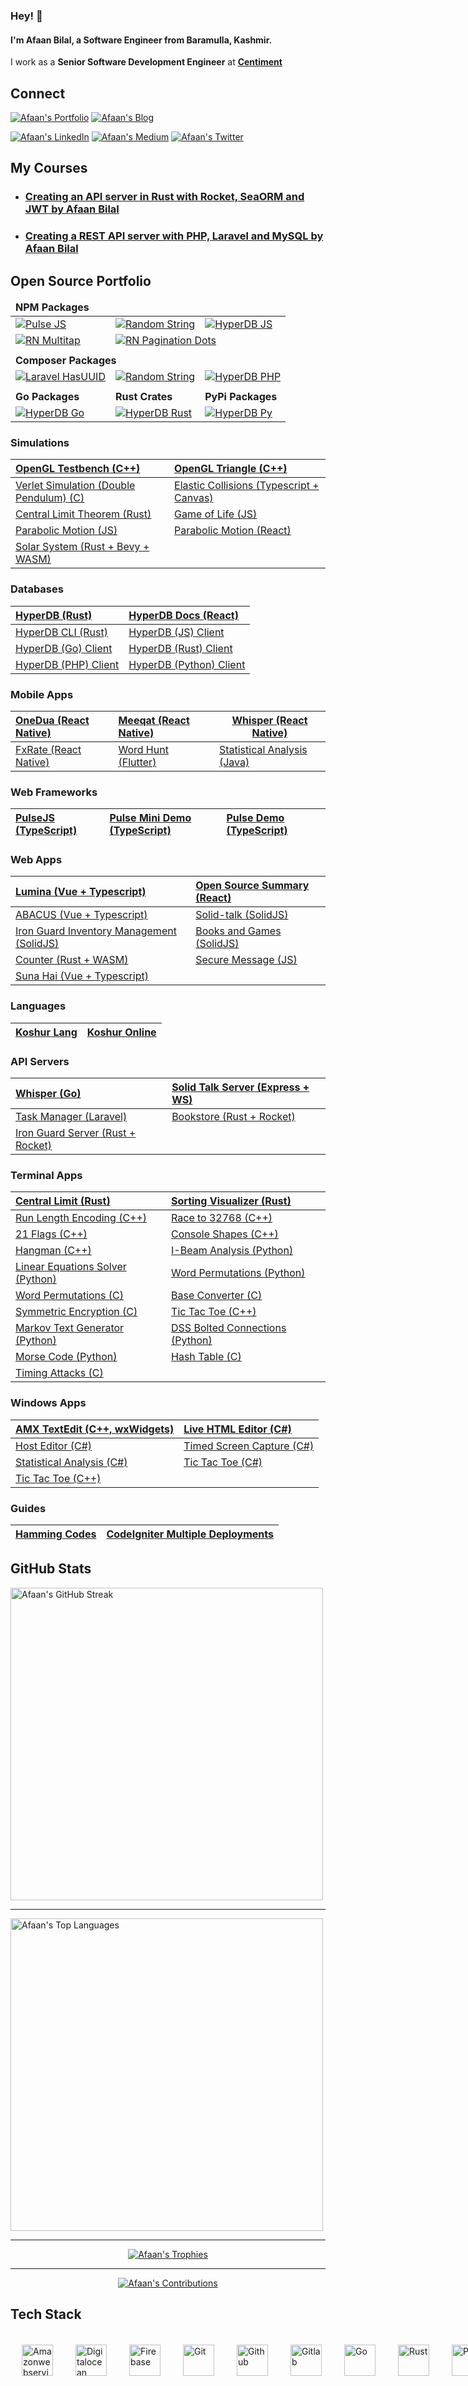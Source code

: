 ### Hey! 👋

#### I'm **Afaan Bilal**, a Software Engineer from Baramulla, Kashmir.

I work as a **Senior Software Development Engineer** at **[Centiment](https://www.centiment.co)**

Connect
-------

[![Afaan's Portfolio](https://img.shields.io/badge/Portfolio-afaan.dev-purple?&style=for-the-badge)](https://afaan.dev)
[![Afaan's Blog](https://img.shields.io/badge/Blog-amx.gg-black?&style=for-the-badge)](https://amx.gg)

[![Afaan's LinkedIn](https://img.shields.io/badge/linkedin-%230077B5.svg?&style=for-the-badge&logo=linkedin&logoColor=white)](https://www.linkedin.com/in/afaanbilal)
[![Afaan's Medium](https://img.shields.io/badge/medium-%23dedede.svg?&style=for-the-badge&logo=medium&logoColor=black)](https://afaan.medium.com)
[![Afaan's Twitter](https://img.shields.io/badge/twitter-%231DA1F2.svg?&style=for-the-badge&logo=twitter&logoColor=white)](https://www.twitter.com/AfaanBilal)

## My Courses

- ### [Creating an API server in Rust with Rocket, SeaORM and JWT by Afaan Bilal](https://www.udemy.com/course/rest-api-server-rust-rocket-seaorm-jwt/?referralCode=0A41F1674B329B330B9F)
- ### [Creating a REST API server with PHP, Laravel and MySQL by Afaan Bilal](https://www.udemy.com/course/laravel-rest-api-server/?referralCode=AE00F1CF28608CD5F56E)

## Open Source Portfolio

<table>
    <thead>
        <td colspan="3"><b>NPM Packages</b></td>
    </thead>
    <tbody>
        <tr>
            <td><a href="https://www.npmjs.com/package/@afaanbilal/pulse" target="_blank"><img src="https://img.shields.io/npm/v/@afaanbilal/pulse?style=for-the-badge&logo=npm&label=pulse" alt="Pulse JS" /></a></td>
            <td><a href="https://www.npmjs.com/package/@afaanbilal/random-string" target="_blank"><img src="https://img.shields.io/npm/v/@afaanbilal/random-string?style=for-the-badge&logo=npm&label=Random+String" alt="Random String" /></a></td>
            <td><a href="https://www.npmjs.com/package/hyperdb-js" target="_blank"><img src="https://img.shields.io/npm/v/hyperdb-js?style=for-the-badge&logo=npm&label=hyperdb+js" alt="HyperDB JS" /></a></td>
        </tr>
        <tr>
            <td><a href="https://www.npmjs.com/package/react-native-multitap" target="_blank"><img src="https://img.shields.io/npm/v/react-native-multitap?style=for-the-badge&logo=npm&label=react-native-multitap" alt="RN Multitap" /></a></td>
            <td colspan="2"><a href="https://www.npmjs.com/package/react-native-pagination-dots" target="_blank"><img src="https://img.shields.io/npm/v/react-native-pagination-dots?style=for-the-badge&logo=npm&label=react-native-pagination-dots" alt="RN Pagination Dots" /></a></td>
        </tr>
        <tr><td colspan="3"></td></tr>
        <tr>
            <td colspan="3"><b>Composer Packages</b></td>
        </tr>
        <tr>
            <td><a href="https://packagist.org/packages/afaanbilal/laravel-has-uuid" target="_blank"><img src="https://img.shields.io/packagist/v/afaanbilal/laravel-has-uuid?style=for-the-badge&logo=packagist&label=Laravel+Has+UUID" alt="Laravel HasUUID" /></a></td>
            <td><a href="https://packagist.org/packages/afaanbilal/php-random-string" target="_blank"><img src="https://img.shields.io/packagist/v/afaanbilal/php-random-string?style=for-the-badge&logo=packagist&label=random+string" alt="Random String" /></a></td>
            <td><a href="https://packagist.org/packages/afaanbilal/hyperdb-php" target="_blank"><img src="https://img.shields.io/packagist/v/afaanbilal/hyperdb-php?style=for-the-badge&logo=packagist&label=hyperdb+php" alt="HyperDB PHP" /></a></td>
        </tr>
        <tr><td colspan="3"></td></tr>
        <tr>
            <td><b>Go Packages</b></td>
            <td><b>Rust Crates</b></td>
            <td><b>PyPi Packages</b></td>
        </tr>
         <tr>
            <td><a href="https://pkg.go.dev/github.com/AfaanBilal/hyperdb-go" target="_blank"><img src="https://img.shields.io/github/go-mod/go-version/afaanbilal/hyperdb-go?style=for-the-badge&logo=go&label=hyperdb+go" alt="HyperDB Go" /></a></td>
            <td><a href="https://crates.io/crates/hyperdb-rs" target="_blank"><img src="https://img.shields.io/crates/v/hyperdb-rs?style=for-the-badge&logo=rust&label=hyperdb+rs" alt="HyperDB Rust" /></a></td>
            <td><a href="https://pypi.org/project/hyperdb-py/" target="_blank"><img src="https://img.shields.io/pypi/v/hyperdb-py?style=for-the-badge&logo=python&label=hyperdb+py" alt="HyperDB Py" /></a></td>
        </tr>
    </tbody>
</table>


### Simulations

| [OpenGL Testbench (C++)](https://github.com/AfaanBilal/OpenGLTestbench)                    | [OpenGL Triangle (C++)](https://github.com/AfaanBilal/OpenGLTriangle)                        |
| :----------------------------------------------------------------------------------------- | :------------------------------------------------------------------------------------------- |
| [Verlet Simulation (Double Pendulum) (C)](https://github.com/AfaanBilal/Verlet-Simulation) | [Elastic Collisions (Typescript + Canvas)](https://github.com/AfaanBilal/elastic-collisions) |
| [Central Limit Theorem (Rust)](https://github.com/AfaanBilal/central-limit)                | [Game of Life (JS)](https://afaan.dev/game-of-life/)                                         |
| [Parabolic Motion (JS)](https://github.com/AfaanBilal/parabolic-motion)                    | [Parabolic Motion (React)](https://afaan.dev/parabolic-motion-react/)                        |
| [Solar System (Rust + Bevy + WASM)](https://github.com/AfaanBilal/solar-system)            |                                                                                              |

### Databases

| [HyperDB (Rust)](https://github.com/AfaanBilal/hyperdb)           | [HyperDB Docs (React)](https://afaan.dev/hyperdb-docs/)             |
| :---------------------------------------------------------------- | :------------------------------------------------------------------ |
| [HyperDB CLI (Rust)](https://github.com/AfaanBilal/hyperdb-cli)   | [HyperDB (JS) Client](https://github.com/AfaanBilal/hyperdb-js)     |
| [HyperDB (Go) Client](https://github.com/AfaanBilal/hyperdb-go)   | [HyperDB (Rust) Client](https://github.com/AfaanBilal/hyperdb-rs)   |
| [HyperDB (PHP) Client](https://github.com/AfaanBilal/hyperdb-php) | [HyperDB (Python) Client](https://github.com/AfaanBilal/hyperdb-py) |

### Mobile Apps

| [OneDua (React Native)](https://github.com/AfaanBilal/one-dua) | [Meeqat (React Native)](https://github.com/AfaanBilal/meeqat)  | [Whisper (React Native)](https://github.com/AfaanBilal/whisper-app)                       |
| :------------------------------------------------------------- | :------------------------------------------------------------- | ----------------------------------------------------------------------------------------- |
| [FxRate (React Native)](https://github.com/AfaanBilal/fxrate)  | [Word Hunt (Flutter)](https://github.com/AfaanBilal/word_hunt) | [Statistical Analysis (Java)](https://github.com/AfaanBilal/Statistical-Analysis-Android) |

### Web Frameworks

| [PulseJS (TypeScript)](https://github.com/AfaanBilal/pulsejs) | [Pulse Mini Demo (TypeScript)](https://github.com/AfaanBilal/pulse) | [Pulse Demo (TypeScript)](https://github.com/AfaanBilal/pulse-demo) |
| :------------------------------------------------------------ | :------------------------------------------------------------------ | :------------------------------------------------------------------ |

### Web Apps

| [Lumina (Vue + Typescript)](https://lumina.afaan.dev)                                     | [Open Source Summary (React)](https://oss.afaan.dev)                |
| :---------------------------------------------------------------------------------------- | :------------------------------------------------------------------ |
| [ABACUS (Vue + Typescript)](https://abacus.afaan.dev)                                     | [Solid-talk (SolidJS)](https://afaan.dev/solid-talk/)               |
| [Iron Guard Inventory Management (SolidJS)](https://github.com/AfaanBilal/iron-guard-web) | [Books and Games (SolidJS)](https://afaan.dev/books-and-games/)     |
| [Counter (Rust + WASM)](https://github.com/AfaanBilal/simple-counter)                     | [Secure Message (JS)](https://github.com/AfaanBilal/secure-message) |
| [Suna Hai (Vue + Typescript)](https://suna-hai.afaan.dev)                                 |                                                                     |

### Languages

| [Koshur Lang](https://github.com/AfaanBilal/koshur-lang) | [Koshur Online](https://koshur.afaan.dev) |
| :------------------------------------------------------- | ----------------------------------------- |

### API Servers

| [Whisper (Go)](https://github.com/AfaanBilal/whisper)                                | [Solid Talk Server (Express + WS)](https://github.com/AfaanBilal/solid-talk-server) |
| :----------------------------------------------------------------------------------- | :---------------------------------------------------------------------------------- |
| [Task Manager (Laravel)](https://github.com/AfaanBilal/task-manager)                 | [Bookstore (Rust + Rocket)](https://github.com/AfaanBilal/bookstore)                |
| [Iron Guard Server (Rust + Rocket)](https://github.com/AfaanBilal/iron-guard-server) |                                                                                     |

### Terminal Apps

| [Central Limit (Rust)](https://github.com/AfaanBilal/central-limit)                       | [Sorting Visualizer (Rust)](https://github.com/AfaanBilal/sorting-visualizer)           |
| :---------------------------------------------------------------------------------------- | :-------------------------------------------------------------------------------------- |
| [Run Length Encoding (C++)](https://github.com/AfaanBilal/run-length-encoding)            | [Race to 32768 (C++)](https://github.com/AfaanBilal/race-to-32768)                      |
| [21 Flags (C++)](https://github.com/AfaanBilal/21-flags)                                  | [Console Shapes (C++)](https://github.com/AfaanBilal/console-shapes)                    |
| [Hangman (C++)](https://github.com/AfaanBilal/hangman)                                    | [I-Beam Analysis (Python)](https://github.com/AfaanBilal/I-beam)                        |
| [Linear Equations Solver (Python)](https://github.com/AfaanBilal/linear-equations-solver) | [Word Permutations (Python)](https://github.com/AfaanBilal/py-word-permutations)        |
| [Word Permutations (C)](https://github.com/AfaanBilal/word-permutations)                  | [Base Converter (C)](https://github.com/AfaanBilal/c-base-converter)                    |
| [Symmetric Encryption (C)](https://github.com/AfaanBilal/simple-symmetric-encryption)     | [Tic Tac Toe (C++)](https://github.com/AfaanBilal/Tic-Tac-Toe-cpp-console)              |
| [Markov Text Generator (Python)](https://github.com/AfaanBilal/markov-text-generator)     | [DSS Bolted Connections (Python)](https://github.com/AfaanBilal/dss-bolted-connections) |
| [Morse Code (Python)](https://github.com/AfaanBilal/py-morse-code)                        | [Hash Table (C)](https://github.com/AfaanBilal/hash-table)                              |
| [Timing Attacks (C)](https://github.com/AfaanBilal/timing-attacks)                        |                                                                                         |

### Windows Apps

| [AMX TextEdit (C++, wxWidgets)](https://github.com/AfaanBilal/AMX-TextEdit)     | [Live HTML Editor (C#)](https://github.com/AfaanBilal/Live-HTML-Editor)         |
| :------------------------------------------------------------------------------ | :------------------------------------------------------------------------------ |
| [Host Editor (C#)](https://github.com/AfaanBilal/Host-Editor)                   | [Timed Screen Capture (C#)](https://github.com/AfaanBilal/Timed-Screen-Capture) |
| [Statistical Analysis (C#)](https://github.com/AfaanBilal/Statistical-Analysis) | [Tic Tac Toe (C#)](https://github.com/AfaanBilal/Tic-Tac-Toe)                   |
| [Tic Tac Toe (C++)](https://github.com/AfaanBilal/Tic-Tac-Toe-cpp)              |                                                                                 |

### Guides

| [Hamming Codes](https://github.com/AfaanBilal/hamming-code/blob/master/hamming-15-11.ipynb) | [CodeIgniter Multiple Deployments](https://afaan.dev/codeigniter-multiple-deployments/static/) |
| :------------------------------------------------------------------------------------------ | :--------------------------------------------------------------------------------------------- |

GitHub Stats
------------

<img src="https://github-readme-streak-stats.herokuapp.com?user=AfaanBilal&theme=radical" alt="Afaan's GitHub Streak" style="width: 500px;" />

---

<img src="https://github-readme-stats-git-masterrstaa-rickstaa.vercel.app/api/top-langs/?username=AfaanBilal&theme=radical&layout=compact&langs_count=14" alt="Afaan's Top Languages" style="width: 500px;" />

---

<!-- <div align="center"><img src="https://github-readme-stats-git-masterrstaa-rickstaa.vercel.app/api?username=AfaanBilal&show_icons=true&theme=radical&include_all_commits=true&count_private=true" alt="Afaan's GitHub Stats" style="width: 100%" /></div>

---
-->

<div align="center">

[![Afaan's Trophies](https://github-profile-trophy.vercel.app/?username=AfaanBilal&rank=-B,-C&column=-1&theme=radical&no-bg=true&margin-w=15&margin-h=15)](https://afaan.dev)

</div>

---

<div align="center">

[![Afaan's Contributions](https://github-readme-activity-graph.vercel.app/graph?username=AfaanBilal&theme=react-dark&custom_title=Afaan%27s%20Contributions&radius=10&area=true)](https://afaan.dev)

</div>

Tech Stack
----------
<p style="display: flex; width: 100%;">
    <img src="https://icongr.am/devicon/amazonwebservices-original.svg?size=96&color=currentColor" alt="Amazonwebservices" title="Amazonwebservices" width="50px" style="margin: 18px;">
    <img src="https://cdn.jsdelivr.net/gh/devicons/devicon/icons/digitalocean/digitalocean-original.svg" alt="Digitalocean" title="Digitalocean" width="50px" style="margin: 18px;">
    <img src="https://cdn.jsdelivr.net/gh/devicons/devicon/icons/firebase/firebase-plain.svg" alt="Firebase" title="Firebase" width="50px" style="margin: 18px;">
    <img src="https://icongr.am/devicon/git-original.svg?size=96&color=currentColor" alt="Git" title="Git" width="50px" style="margin: 18px;">
    <img src="https://icongr.am/devicon/github-original.svg?size=96&color=currentColor" alt="Github" title="Github" width="50px" style="margin: 18px;">
    <img src="https://icongr.am/devicon/gitlab-original.svg?size=96&color=currentColor" alt="Gitlab" title="Gitlab" width="50px" style="margin: 18px;">
    <img src="https://icongr.am/devicon/go-original.svg?size=96&color=currentColor" alt="Go" title="Go" width="50px" style="margin: 18px;">
    <img src="https://cdn.jsdelivr.net/gh/devicons/devicon/icons/rust/rust-plain.svg" alt="Rust" title="Rust" width="50px" style="margin: 18px;">
    <img src="https://cdn.jsdelivr.net/gh/devicons/devicon/icons/php/php-plain.svg" alt="PHP" title="PHP" width="50px" style="margin: 18px;">
    <img src="https://cdn.jsdelivr.net/gh/devicons/devicon/icons/composer/composer-original.svg" alt="Composer" title="Composer" width="50px" style="margin: 18px;">
    <img src="https://icongr.am/devicon/laravel-plain.svg?size=96&color=ff2d20" alt="Laravel" title="Laravel" width="50px" style="margin: 18px;">
    <img src="https://icongr.am/devicon/codeigniter-plain.svg?size=96&color=dd4814" alt="Codeigniter" title="Codeigniter" width="50px" style="margin: 18px;">
    <img src="https://cdn.jsdelivr.net/gh/devicons/devicon/icons/wordpress/wordpress-plain.svg" alt="Wordpress" title="Wordpress" width="50px" style="margin: 18px;">
    <img src="https://icongr.am/devicon/mysql-original-wordmark.svg?size=96&color=currentColor" alt="Mysql" title="Mysql" width="50px" style="margin: 18px;">
    <img src="https://icongr.am/devicon/redis-original.svg?size=96&color=currentColor" alt="Redis" title="Redis" width="50px" style="margin: 18px;">
    <img src="https://cdn.jsdelivr.net/gh/devicons/devicon/icons/linux/linux-original.svg" alt="Linux" title="Linux" width="50px" style="margin: 18px;">
    <img src="https://icongr.am/devicon/ubuntu-plain.svg?size=96&color=e95420" alt="Ubuntu" title="Ubuntu" width="50px" style="margin: 18px;">
    <img src="https://icongr.am/devicon/windows8-original.svg?size=96&color=currentColor" alt="Windows8" title="Windows8" width="50px" style="margin: 18px;">
    <img src="https://icongr.am/devicon/apple-original.svg?size=96&color=currentColor" alt="Apple" title="Apple" width="50px" style="margin: 18px;">
    <img src="https://icongr.am/devicon/android-original.svg?size=96&color=currentColor" alt="Android" title="Android" width="50px" style="margin: 18px;">
    <img src="https://icongr.am/devicon/docker-original.svg?size=96&color=currentColor" alt="Docker" title="Docker" width="50px" style="margin: 18px;">
    <img src="https://afaan.dev/assets/traefik-icon.svg" alt="Traefik" title="Traefik" width="50px" style="margin: 18px;">
    <img src="https://afaan.dev/assets/cloudflare.svg" alt="Cloudflare" title="Cloudflare" width="50px" style="margin: 18px;">
    <img src="https://icongr.am/devicon/html5-original.svg?size=96&color=currentColor" alt="Html5" title="Html5" width="50px" style="margin: 18px;">
    <img src="https://icongr.am/devicon/css3-original.svg?size=96&color=currentColor" alt="Css3" title="Css3" width="50px" style="margin: 18px;">
    <img src="https://cdn.jsdelivr.net/gh/devicons/devicon/icons/sass/sass-original.svg" alt="SASS" title="SASS" width="50px" style="margin: 18px;">
    <img src="https://icongr.am/devicon/bootstrap-plain.svg?size=96&color=7952b3" alt="Bootstrap" title="Bootstrap" width="50px" style="margin: 18px;">
    <img src="https://cdn.jsdelivr.net/gh/devicons/devicon/icons/tailwindcss/tailwindcss-plain.svg" alt="Tailwind" title="Tailwind" width="50px" style="margin: 18px;">
    <img src="https://icongr.am/devicon/javascript-original.svg?size=96&color=currentColor" alt="Javascript" title="Javascript" width="50px" style="margin: 18px;">
    <img src="https://icongr.am/devicon/typescript-original.svg?size=96&color=currentColor" alt="Typescript" title="Typescript" width="50px" style="margin: 18px;">
    <img src="https://icongr.am/devicon/nodejs-original.svg?size=96&color=currentColor" alt="NodeJS" title="NodeJS" width="50px" style="margin: 18px;">
    <img src="https://icongr.am/devicon/express-original-wordmark.svg?size=96&color=green" alt="Express" title="Express" width="50px" style="margin: 18px;">
    <img src="https://icongr.am/devicon/sequelize-original.svg?size=96&color=currentColor" alt="Sequelize" title="Sequelize" width="50px" style="margin: 18px;">
    <img src="https://www.solidjs.com/assets/logo-123b04bc.svg" alt="SolidJS" title="SolidJS" width="50px" style="margin: 18px;">
    <img src="https://icongr.am/devicon/vuejs-original.svg?size=96&color=currentColor" alt="VueJS" title="VueJS" width="50px" style="margin: 18px;">
    <img src="https://icongr.am/devicon/react-original.svg?size=96&color=currentColor" alt="React" title="React" width="50px" style="margin: 18px;">
    <img src="https://afaan.dev/assets/react-native.svg" alt="React Native" title="React Native" width="50px" style="margin: 18px;">
    <img src="https://afaan.dev/assets/expo.svg" alt="Expo" title="Expo" width="50px" style="margin: 18px;">
    <img src="https://afaan.dev/assets/zapier.svg" alt="Zapier" title="Zapier" width="50px" style="margin: 18px;">
    <img src="https://icongr.am/devicon/jquery-original.svg?size=96&color=currentColor" alt="Jquery" title="Jquery" width="50px" style="margin: 18px;">
    <img src="https://icongr.am/devicon/python-original.svg?size=96&color=currentColor" alt="Python" title="Python" width="50px" style="margin: 18px;">
    <img src="https://icongr.am/devicon/c-original.svg?size=96&color=currentColor" alt="C" title="C" width="50px" style="margin: 18px;">
    <img src="https://icongr.am/devicon/cplusplus-original.svg?size=96&color=currentColor" alt="Cplusplus" title="Cplusplus" width="50px" style="margin: 18px;">
    <img src="https://icongr.am/devicon/csharp-original.svg?size=96&color=currentColor" alt="Csharp" title="Csharp" width="50px" style="margin: 18px;">
    <img src="https://icongr.am/devicon/java-original.svg?size=96&color=currentColor" alt="Java" title="Java" width="50px" style="margin: 18px;">
    <img src="https://cdn.jsdelivr.net/gh/devicons/devicon/icons/dot-net/dot-net-plain-wordmark.svg" alt="DotNet" title="DotNet" width="50px" style="margin: 18px;">
    <img src="https://icongr.am/devicon/apache-original.svg?size=96&color=currentColor" alt="Apache" title="Apache" width="50px" style="margin: 18px;">
    <img src="https://icongr.am/devicon/ssh-original-wordmark.svg?size=96&color=currentColor" alt="Ssh" title="Ssh" width="50px" style="margin: 18px;">
    <img src="https://cdn.jsdelivr.net/gh/devicons/devicon/icons/bash/bash-original.svg" alt="Bash" title="Bash" width="50px" style="margin: 18px;">
    <img src="https://cdn.jsdelivr.net/gh/devicons/devicon/icons/vscode/vscode-original.svg" alt="Vscode" title="Vscode" width="50px" style="margin: 18px;">
    <img src="https://icongr.am/devicon/visualstudio-plain.svg?size=96&color=currentColor" alt="Visualstudio" title="Visualstudio" width="50px" style="margin: 18px;">
    <img src="https://afaan.dev/assets/postman.svg" alt="Postman" title="Postman" width="50px" style="margin: 18px;">
    <img src="https://www.devart.com/images/products/logos/dbforge-mysql-studio.svg" alt="DbForge Studio" title="DbForge Studio" width="50px" style="margin: 18px;">
    <img src="https://icongr.am/devicon/trello-plain.svg?size=96&color=026aa7" alt="Trello" title="Trello" width="50px" style="margin: 18px;">
    <img src="https://cdn.jsdelivr.net/gh/devicons/devicon/icons/figma/figma-original.svg" alt="Figma" title="Figma" width="50px" style="margin: 18px;">
    <img src="https://cdn.jsdelivr.net/gh/devicons/devicon/icons/slack/slack-original.svg" alt="Slack" title="Slack" width="50px" style="margin: 18px;">
    <img src="https://cdn.jsdelivr.net/gh/devicons/devicon/icons/nestjs/nestjs-plain.svg" alt="NestJS" title="NestJS" width="50px" style="margin: 18px;">
</p>
